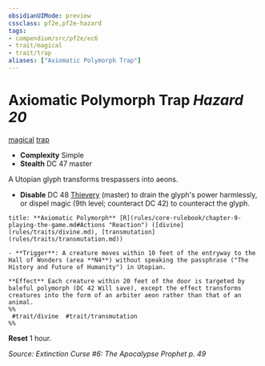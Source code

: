 ```yaml
---
obsidianUIMode: preview
cssclass: pf2e,pf2e-hazard
tags:
- compendium/src/pf2e/ec6
- trait/magical
- trait/trap
aliases: ["Axiomatic Polymorph Trap"]
---
```

# Axiomatic Polymorph Trap *Hazard 20*  
[magical](magical.md "Magical Item Trait")  [trap](trap.md "Trap Hazard Trait")  

- **Complexity** Simple
- **Stealth** DC 47 master  

A Utopian glyph transforms trespassers into aeons.

- **Disable** DC 48 [Thievery](skills.md#Thievery) (master) to drain the glyph's power harmlessly, or dispel magic (9th level; counteract DC 42) to counteract the glyph.  

```ad-embed-ability
title: **Axiomatic Polymorph** [R](rules/core-rulebook/chapter-9-playing-the-game.md#Actions "Reaction") ([divine](rules/traits/divine.md), [transmutation](rules/traits/transmutation.md))

- **Trigger**: A creature moves within 10 feet of the entryway to the Hall of Wonders (area **N4**) without speaking the passphrase ("The History and Future of Humanity") in Utopian.

**Effect** Each creature within 20 feet of the door is targeted by baleful polymorph (DC 42 Will save), except the effect transforms creatures into the form of an arbiter aeon rather than that of an animal.  
%%
 #trait/divine  #trait/transmutation 
%%
```

**Reset** 1 hour.  

*Source: Extinction Curse #6: The Apocalypse Prophet p. 49*